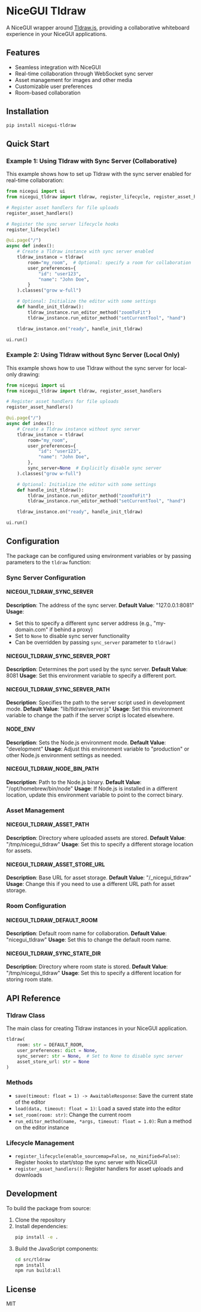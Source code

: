 # NiceGUI Tldraw

A NiceGUI wrapper around [Tldraw.js](https://www.tldraw.com/), providing a collaborative whiteboard experience in your NiceGUI applications.

## Features

- Seamless integration with NiceGUI
- Real-time collaboration through WebSocket sync server
- Asset management for images and other media
- Customizable user preferences
- Room-based collaboration

## Installation

```bash
pip install nicegui-tldraw
```

## Quick Start

### Example 1: Using Tldraw with Sync Server (Collaborative)

This example shows how to set up Tldraw with the sync server enabled for real-time collaboration:

```python
from nicegui import ui
from nicegui_tldraw import tldraw, register_lifecycle, register_asset_handlers

# Register asset handlers for file uploads
register_asset_handlers()

# Register the sync server lifecycle hooks
register_lifecycle()

@ui.page("/")
async def index():
    # Create a Tldraw instance with sync server enabled
    tldraw_instance = tldraw(
        room="my_room",  # Optional: specify a room for collaboration
        user_preferences={
            "id": "user123",
            "name": "John Doe",
        }
    ).classes("grow w-full")

    # Optional: Initialize the editor with some settings
    def handle_init_tldraw():
        tldraw_instance.run_editor_method("zoomToFit")
        tldraw_instance.run_editor_method("setCurrentTool", "hand")

    tldraw_instance.on("ready", handle_init_tldraw)

ui.run()
```

### Example 2: Using Tldraw without Sync Server (Local Only)

This example shows how to use Tldraw without the sync server for local-only drawing:

```python
from nicegui import ui
from nicegui_tldraw import tldraw, register_asset_handlers

# Register asset handlers for file uploads
register_asset_handlers()

@ui.page("/")
async def index():
    # Create a Tldraw instance without sync server
    tldraw_instance = tldraw(
        room="my_room",
        user_preferences={
            "id": "user123",
            "name": "John Doe",
        },
        sync_server=None  # Explicitly disable sync server
    ).classes("grow w-full")

    # Optional: Initialize the editor with some settings
    def handle_init_tldraw():
        tldraw_instance.run_editor_method("zoomToFit")
        tldraw_instance.run_editor_method("setCurrentTool", "hand")

    tldraw_instance.on("ready", handle_init_tldraw)

ui.run()
```

## Configuration

The package can be configured using environment variables or by passing parameters to the `tldraw` function:

### Sync Server Configuration

#### NICEGUI_TLDRAW_SYNC_SERVER
**Description**: The address of the sync server.
**Default Value**: "127.0.0.1:8081"
**Usage**:
- Set this to specify a different sync server address (e.g., "my-domain.com" if behind a proxy)
- Set to `None` to disable sync server functionality
- Can be overridden by passing `sync_server` parameter to `tldraw()`

#### NICEGUI_TLDRAW_SYNC_SERVER_PORT
**Description**: Determines the port used by the sync server.
**Default Value**: 8081
**Usage**: Set this environment variable to specify a different port.

#### NICEGUI_TLDRAW_SYNC_SERVER_PATH
**Description**: Specifies the path to the server script used in development mode.
**Default Value**: "lib/tldraw/server.js"
**Usage**: Set this environment variable to change the path if the server script is located elsewhere.

#### NODE_ENV
**Description**: Sets the Node.js environment mode.
**Default Value**: "development"
**Usage**: Adjust this environment variable to "production" or other Node.js environment settings as needed.

#### NICEGUI_TLDRAW_NODE_BIN_PATH
**Description**: Path to the Node.js binary.
**Default Value**: "/opt/homebrew/bin/node"
**Usage**: If Node.js is installed in a different location, update this environment variable to point to the correct binary.

### Asset Management

#### NICEGUI_TLDRAW_ASSET_PATH
**Description**: Directory where uploaded assets are stored.
**Default Value**: "/tmp/nicegui_tldraw"
**Usage**: Set this to specify a different storage location for assets.

#### NICEGUI_TLDRAW_ASSET_STORE_URL
**Description**: Base URL for asset storage.
**Default Value**: "/_nicegui_tldraw"
**Usage**: Change this if you need to use a different URL path for asset storage.

### Room Configuration

#### NICEGUI_TLDRAW_DEFAULT_ROOM
**Description**: Default room name for collaboration.
**Default Value**: "nicegui_tldraw"
**Usage**: Set this to change the default room name.

#### NICEGUI_TLDRAW_SYNC_STATE_DIR
**Description**: Directory where room state is stored.
**Default Value**: "/tmp/nicegui_tldraw"
**Usage**: Set this to specify a different location for storing room state.

## API Reference

### Tldraw Class

The main class for creating Tldraw instances in your NiceGUI application.

```python
tldraw(
    room: str = DEFAULT_ROOM,
    user_preferences: dict = None,
    sync_server: str = None,  # Set to None to disable sync server
    asset_store_url: str = None
)
```

### Methods

- `save(timeout: float = 1) -> AwaitableResponse`: Save the current state of the editor
- `load(data, timeout: float = 1)`: Load a saved state into the editor
- `set_room(room: str)`: Change the current room
- `run_editor_method(name, *args, timeout: float = 1.0)`: Run a method on the editor instance

### Lifecycle Management

- `register_lifecycle(enable_sourcemap=False, no_minified=False)`: Register hooks to start/stop the sync server with NiceGUI
- `register_asset_handlers()`: Register handlers for asset uploads and downloads

## Development

To build the package from source:

1. Clone the repository
2. Install dependencies:
   ```bash
   pip install -e .
   ```
3. Build the JavaScript components:
   ```bash
   cd src/tldraw
   npm install
   npm run build:all
   ```

## License

MIT
